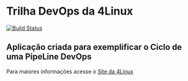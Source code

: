 # Trilha DevOps da 4Linux

<!-- Altere a Flag abaixo com sua URL do Travis -->
[![Build Status](https://travis-ci.org/marciohsilva/DevOpsLab-HelloWorld.svg?branch=master)](https://travis-ci.org/marciohsilva/DevOpsLab-HelloWorld)

## Aplicação criada para exemplificar o Ciclo de uma PipeLine DevOps


Para maiores informações acesse o [Site da 4Linux](https://www.4linux.com.br/cursos/devops)
